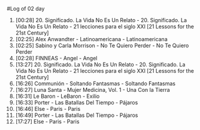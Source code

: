 #Log of 02 day

1. [00:28] 20. Significado. La Vida No Es Un Relato - 20. Significado. La Vida No Es Un Relato - 21 lecciones para el siglo XXI [21 Lessons for the 21st Century]
1. [02:25] Alex Anwandter - Latinoamericana - Latinoamericana
1. [02:25] Sabino y Carla Morrison - No Te Quiero Perder - No Te Quiero Perder
1. [02:28] FINNEAS - Angel - Angel
1. [13:27] 20. Significado. La Vida No Es Un Relato - 20. Significado. La Vida No Es Un Relato - 21 lecciones para el siglo XXI [21 Lessons for the 21st Century]
1. [16:26] Communión - Soltando Fantasmas - Soltando Fantasmas
1. [16:27] Luna Santa - Mujer Medicina, Vol. 1 - Una Con la Tierra
1. [16:31] Le Baron - LeBaron - Exilio
1. [16:33] Porter - Las Batallas Del Tiempo - Pájaros
1. [16:46] Else - Paris - Paris
1. [16:49] Porter - Las Batallas Del Tiempo - Pájaros
1. [17:27] Else - Paris - Paris
